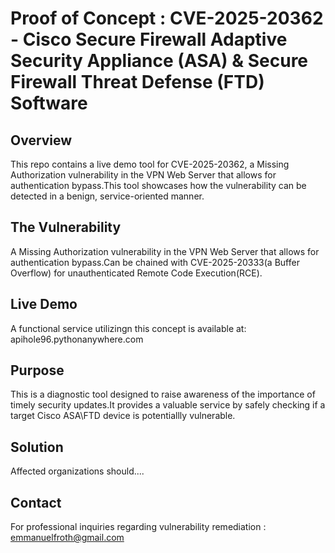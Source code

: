 # Proof of Concept : CVE-2025-20362 - Cisco Secure Firewall  Adaptive Security Appliance (ASA) & Secure Firewall Threat Defense (FTD) Software

## Overview
This repo contains a live demo tool for CVE-2025-20362, a Missing Authorization vulnerability in the VPN Web Server that allows for authentication bypass.This tool showcases how the vulnerability can be detected in a benign, service-oriented manner.

## The Vulnerability
A Missing Authorization vulnerability in the VPN Web Server that allows for authentication bypass.Can be chained with CVE-2025-20333(a Buffer Overflow) for unauthenticated Remote Code Execution(RCE).

## Live Demo
A functional service utilizingn this concept is available at: apihole96.pythonanywhere.com

## Purpose
This is a diagnostic tool designed to raise awareness of the importance of timely security updates.It provides a valuable service by safely checking if a target Cisco ASA\FTD device is potentiallly vulnerable.

## Solution
Affected organizations should....

## Contact
For professional inquiries regarding vulnerability remediation : emmanuelfroth@gmail.com
